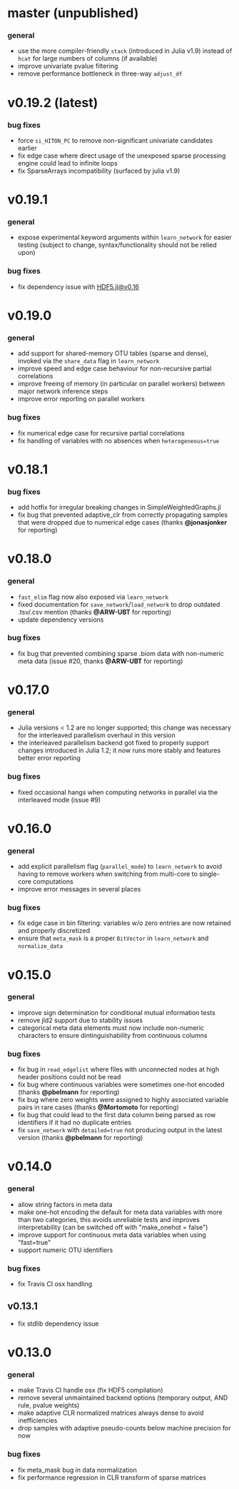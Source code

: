 # master (unpublished)

### general

- use the more compiler-friendly `stack` (introduced in Julia v1.9) instead of `hcat` for large numbers of columns (if available)
- improve univariate pvalue filtering
- remove performance bottleneck in three-way `adjust_df`

# v0.19.2 (latest)

### bug fixes

- force `si_HITON_PC` to remove non-significant univariate candidates earlier
- fix edge case where direct usage of the unexposed sparse processing engine could lead to infinite loops
- fix SparseArrays incompatibility (surfaced by julia v1.9)

# v0.19.1

### general

- expose experimental keyword arguments within `learn_network` for easier testing (subject to change, syntax/functionality should not be relied upon)

### bug fixes

- fix dependency issue with HDF5.jl@v0.16

# v0.19.0

### general

- add support for shared-memory OTU tables (sparse and dense), invoked via the `share_data` flag in `learn_network`
- improve speed and edge case behaviour for non-recursive partial correlations
- improve freeing of memory (in particular on parallel workers) between major network inference steps
- improve error reporting on parallel workers

### bug fixes

- fix numerical edge case for recursive partial correlations
- fix handling of variables with no absences when `heterogeneous=true`

# v0.18.1

### bug fixes

- add hotfix for irregular breaking changes in SimpleWeightedGraphs.jl
- fix bug that prevented adaptive_clr from correctly propagating samples that were dropped due to numerical edge cases (thanks **@jonasjonker** for reporting)

# v0.18.0

### general

- `fast_elim` flag now also exposed via `learn_network`
- fixed documentation for `save_network`/`load_network` to drop outdated .tsv/.csv mention (thanks **@ARW-UBT** for reporting)
- update dependency versions

### bug fixes

- fix bug that prevented combining sparse .biom data with non-numeric meta data (issue #20, thanks **@ARW-UBT** for reporting)

# v0.17.0

### general
- Julia versions < 1.2 are no longer supported; this change was necessary for the interleaved parallelism
overhaul in this version
- the interleaved parallelism backend got fixed to properly support changes introduced in Julia 1.2;
it now runs more stably and features better error reporting

### bug fixes
- fixed occasional hangs when computing networks in parallel via the interleaved mode (issue #9)

# v0.16.0

### general
- add explicit parallelism flag (`parallel_mode`) to `learn_network` to avoid having to remove workers when switching from multi-core to single-core computations
- improve error messages in several places

### bug fixes
- fix edge case in bin filtering: variables w/o zero entries are now retained and properly discretized
- ensure that `meta_mask` is a proper `BitVector` in `learn_network` and `normalize_data`

# v0.15.0

### general
- improve sign determination for conditional mutual information tests
- remove jld2 support due to stability issues
- categorical meta data elements must now include non-numeric characters to ensure
dintinguishability from continuous columns

### bug fixes
- fix bug in `read_edgelist` where files with unconnected nodes at high
header positions could not be read
- fix bug where continuous variables were sometimes one-hot encoded (thanks **@pbelmann** for reporting)
- fix bug where zero weights were assigned to highly associated variable pairs in rare cases (thanks **@Mortomoto** for reporting)
- fix bug that could lead to the first data column being parsed as row identifiers if it had no duplicate entries
- fix `save_network` with `detailed=true` not producing output in the latest version (thanks **@pbelmann** for reporting)

# v0.14.0

### general
- allow string factors in meta data
- make one-hot encoding the default for meta data variables with more than two
categories, this avoids unreliable tests and improves interpretability (can be switched off with "make_onehot = false")
- improve support for continuous meta data variables when using "fast=true"
- support numeric OTU identifiers

### bug fixes
- fix Travis CI osx handling

## v0.13.1
- fix stdlib dependency issue

# v0.13.0

### general
- make Travis CI handle osx (fix HDF5 compilation)
- remove several unmaintained backend options (temporary output, AND rule, pvalue weights)
- make adaptive CLR normalized matrices always dense to avoid inefficiencies
- drop samples with adaptive pseudo-counts below machine precision for now

### bug fixes
- fix meta_mask bug in data normalization
- fix performance regression in CLR transform of sparse matrices
